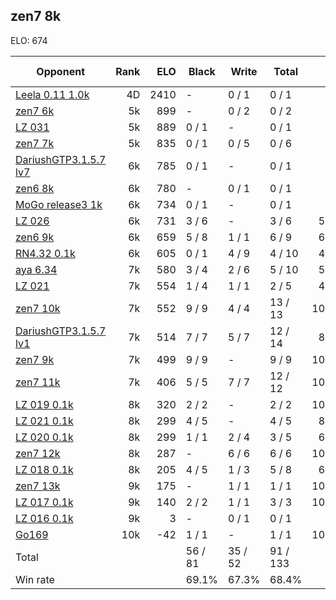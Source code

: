 ## zen7 8k ##

ELO: 674

Opponent | Rank | ELO | Black | Write | Total | Win rate
---------|-----:|----:|-------|-------|-------|-------:
[Leela 0.11 1.0k](Leela%200.11%201.0k.md) | 4D | 2410 | - | 0 / 1 | 0 / 1 | 0.0%
[zen7 6k](zen7%206k.md) | 5k | 899 | - | 0 / 2 | 0 / 2 | 0.0%
[LZ 031](LZ%20031.md) | 5k | 889 | 0 / 1 | - | 0 / 1 | 0.0%
[zen7 7k](zen7%207k.md) | 5k | 835 | 0 / 1 | 0 / 5 | 0 / 6 | 0.0%
[DariushGTP3.1.5.7 lv7](DariushGTP3.1.5.7%20lv7.md) | 6k | 785 | 0 / 1 | - | 0 / 1 | 0.0%
[zen6 8k](zen6%208k.md) | 6k | 780 | - | 0 / 1 | 0 / 1 | 0.0%
[MoGo release3 1k](MoGo%20release3%201k.md) | 6k | 734 | 0 / 1 | - | 0 / 1 | 0.0%
[LZ 026](LZ%20026.md) | 6k | 731 | 3 / 6 | - | 3 / 6 | 50.0%
[zen6 9k](zen6%209k.md) | 6k | 659 | 5 / 8 | 1 / 1 | 6 / 9 | 66.7%
[RN4.32 0.1k](RN4.32%200.1k.md) | 6k | 605 | 0 / 1 | 4 / 9 | 4 / 10 | 40.0%
[aya 6.34](aya%206.34.md) | 7k | 580 | 3 / 4 | 2 / 6 | 5 / 10 | 50.0%
[LZ 021](LZ%20021.md) | 7k | 554 | 1 / 4 | 1 / 1 | 2 / 5 | 40.0%
[zen7 10k](zen7%2010k.md) | 7k | 552 | 9 / 9 | 4 / 4 | 13 / 13 | 100.0%
[DariushGTP3.1.5.7 lv1](DariushGTP3.1.5.7%20lv1.md) | 7k | 514 | 7 / 7 | 5 / 7 | 12 / 14 | 85.7%
[zen7 9k](zen7%209k.md) | 7k | 499 | 9 / 9 | - | 9 / 9 | 100.0%
[zen7 11k](zen7%2011k.md) | 7k | 406 | 5 / 5 | 7 / 7 | 12 / 12 | 100.0%
[LZ 019 0.1k](LZ%20019%200.1k.md) | 8k | 320 | 2 / 2 | - | 2 / 2 | 100.0%
[LZ 021 0.1k](LZ%20021%200.1k.md) | 8k | 299 | 4 / 5 | - | 4 / 5 | 80.0%
[LZ 020 0.1k](LZ%20020%200.1k.md) | 8k | 299 | 1 / 1 | 2 / 4 | 3 / 5 | 60.0%
[zen7 12k](zen7%2012k.md) | 8k | 287 | - | 6 / 6 | 6 / 6 | 100.0%
[LZ 018 0.1k](LZ%20018%200.1k.md) | 8k | 205 | 4 / 5 | 1 / 3 | 5 / 8 | 62.5%
[zen7 13k](zen7%2013k.md) | 9k | 175 | - | 1 / 1 | 1 / 1 | 100.0%
[LZ 017 0.1k](LZ%20017%200.1k.md) | 9k | 140 | 2 / 2 | 1 / 1 | 3 / 3 | 100.0%
[LZ 016 0.1k](LZ%20016%200.1k.md) | 9k | 3 | - | 0 / 1 | 0 / 1 | 0.0%
[Go169](Go169.md) | 10k | -42 | 1 / 1 | - | 1 / 1 | 100.0%
Total | | | 56 / 81 | 35 / 52 | 91 / 133 | 
Win rate| | | 69.1% | 67.3% | 68.4% | 
